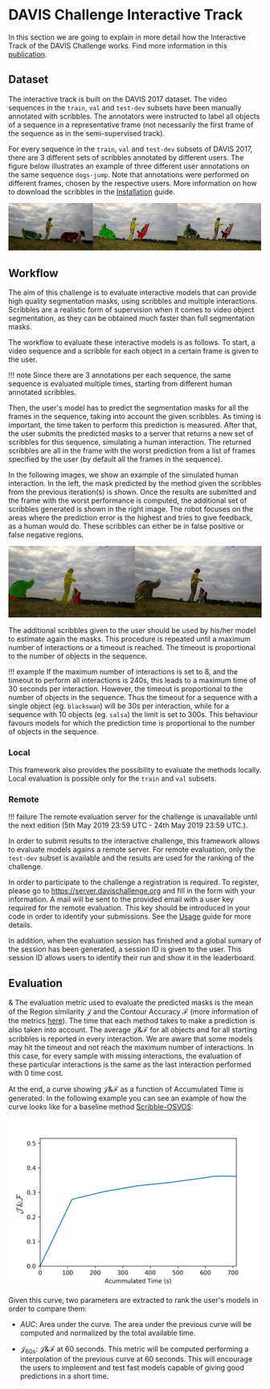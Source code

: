 # DAVIS Challenge Interactive Track

In this section we are going to explain in more detail how the Interactive Track of the DAVIS Challenge works. Find more information in this [publication](https://arxiv.org/abs/1803.00557).

## Dataset

The interactive track is built on the DAVIS 2017 dataset. The video sequences in the `train`, `val` and `test-dev` subsets have been manually annotated with scribbles. The annotators were instructed to label all objects of a sequence in a representative frame (not necessarily the first frame of the sequence as in the semi-supervised track).

For every sequence in the `train`, `val` and `test-dev` subsets of DAVIS 2017, there are 3 different sets of scribbles annotated by different users. The figure below illustrates an example of three different user annotations on the same sequence `dogs-jump`. Note that annotations were performed on different frames, chosen by the respective users. More information on how to download the scribbles in the [Installation](/user_guide/installation) guide.

<div style="white-space: nowrap;">

<img src="/docs/images/scribbles/dogs-jump-scribble00.jpg" width="33.3%"/><img src="/docs/images/scribbles/dogs-jump-scribble01.jpg" width="33.3%"/><img src="/docs/images/scribbles/dogs-jump-scribble02.jpg" width="33.3%"/>

</div>

## Workflow

The aim of this challenge is to evaluate interactive models that can provide high quality segmentation masks, using scribbles and multiple interactions. Scribbles are a realistic form of supervision when it comes to video object segmentation, as they can be obtained much faster than full segmentation masks.

The workflow to evaluate these interactive models is as follows. To start, a video sequence and a scribble for each object in a certain frame is given to the user. 

!!! note
	Since there are 3 annotations per each sequence, the same sequence is evaluated multiple times, starting from different human annotated scribbles.

Then, the user's model has to predict the segmentation masks for all the frames in the sequence, taking into account the given scribbles. As timing is important, the time taken to perform this prediction is measured. After that, the user submits the predicted masks to a server that returns a new set of scribbles for this sequence, simulating a human interaction. The returned scribbles are all in the frame with the worst prediction from a list of frames specified by the user (by default all the frames in the sequence).

In the following images, we show an example of the simulated human interaction. In the left, the mask predicted by the method given the scribbles from the previous iteration(s) is shown. Once the results are submitted and the frame with the worst performance is computed, the additional set of scribbles generated is shown in the right image. The robot focuses on the areas where the prediction error is the highest and tries to give feedback, as a human would do. These scribbles can either be in false positive or false negative regions.

<div style="white-space: nowrap;">

<img src="/docs/images/workflow/pred_mask_overlay.jpg" width="50%"/><img src="/docs/images/workflow/generated_scribbles.jpg" width="50%"/>

</div>

The additional scribbles given to the user should be used by his/her model to estimate again the masks. This procedure is repeated until a maximum number of interactions or a timeout is reached. The timeout is proportional to the number of objects in the sequence.

!!! example
	If the maximum number of interactions is set to 8, and the timeout to perform all interactions is 240s, this leads to a maximum time of 30 seconds per interaction. However, the timeout is proportional to the number of objects in the sequence. Thus the timeout for a sequence with a single object (eg. `blackswan`) will be 30s per interaction, while for a sequence with 10 objects (eg. `salsa`) the limit is set to 300s. This behaviour favours models for which the prediction time is proportional to the number of objects in the sequence.

### Local

This framework also provides the possibility to evaluate the methods locally. Local evaluation is possible only for the `train` and `val` subsets.

### Remote

!!! failure
    The remote evaluation server for the challenge is unavailable until the next edition (5th May 2019 23:59 UTC - 24th May 2019 23:59 UTC.).

In order to submit results to the interactive challenge, this framework allows to evaluate models agains a remote server. For remote evaluation, only the `test-dev` subset is available and the results are used for the ranking of the challenge.

In order to participate to the challenge a registration is required. To register, please go to https://server.davischallenge.org and fill in the form with your information. A mail will be sent to the provided email with a user key required for the remote evaluation. This key should be introduced in your code in order to identify your submissions. See the [Usage](/user_guide/usage) guide for more details.

In addition, when the evaluation session has finished and a global sumary of the session has been generated, a session ID is given to the user. This session ID allows users to identify their run and show it in the leaderboard.

## Evaluation
$\&$
The evaluation metric used to evaluate the predicted masks is the mean of the Region similarity $\mathcal{J}$ and the Contour Accuracy $\mathcal{F}$ (more information of the metrics [here](https://www.cv-foundation.org/openaccess/content_cvpr_2016/papers/Perazzi_A_Benchmark_Dataset_CVPR_2016_paper.pdf)). The time that each method takes to make a prediction is also taken into account. The average $\mathcal{J}\&\mathcal{F}$ for all objects and for all starting scribbles is reported in every interaction.  We are aware that some models may hit the timeout and not reach the maximum number of interactions. In this case, for every sample with missing interactions, the evaluation of these particular interactions is the same as the last interaction performed with 0 time cost.

At the end, a curve showing $\mathcal{J}\&\mathcal{F}$ as a function of Accumulated Time is generated. In the following example you can see an example of how the curve looks like for a baseline method [Scribble-OSVOS](https://github.com/kmaninis/Scribble-OSVOS):

<div style="white-space: nowrap;">

<img src="/docs/images/workflow/evaluation.png" width="100%"/>

</div>

Given this curve, two parameters are extracted to rank the user's models in order to compare them:

* $AUC$: Area under the curve. The area under the previous curve will be computed and normalized by the total available time.

* $\mathcal{J}_{60s}$: $\mathcal{J}\&\mathcal{F}$ at 60 seconds. This metric will be computed performing a interpolation of the previous curve at 60 seconds. This will encourage the users to implement and test fast models capable of giving good predictions in a short time.
